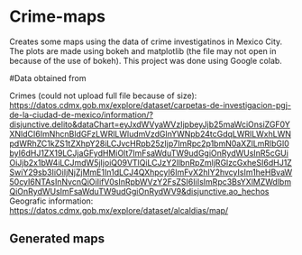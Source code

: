 # Crime-maps
Creates some maps using the data of crime investigatinos in Mexico City.
The plots are made using bokeh and matplotlib (the file may not open in because of the use of bokeh).
This project was done using Google colab.

#Data obtained from

Crimes (could not upload full file because of size): https://datos.cdmx.gob.mx/explore/dataset/carpetas-de-investigacion-pgj-de-la-ciudad-de-mexico/information/?disjunctive.delito&dataChart=eyJxdWVyaWVzIjpbeyJjb25maWciOnsiZGF0YXNldCI6ImNhcnBldGFzLWRlLWludmVzdGlnYWNpb24tcGdqLWRlLWxhLWNpdWRhZC1kZS1tZXhpY28iLCJvcHRpb25zIjp7ImRpc2p1bmN0aXZlLmRlbGl0byI6dHJ1ZX19LCJjaGFydHMiOlt7ImFsaWduTW9udGgiOnRydWUsInR5cGUiOiJjb2x1bW4iLCJmdW5jIjoiQ09VTlQiLCJzY2llbnRpZmljRGlzcGxheSI6dHJ1ZSwiY29sb3IiOiIjNjZjMmE1In1dLCJ4QXhpcyI6ImFvX2hlY2hvcyIsIm1heHBvaW50cyI6NTAsInNvcnQiOiIifV0sInRpbWVzY2FsZSI6IiIsImRpc3BsYXlMZWdlbmQiOnRydWUsImFsaWduTW9udGgiOnRydWV9&disjunctive.ao_hechos
Geografic information: https://datos.cdmx.gob.mx/explore/dataset/alcaldias/map/


## Generated maps
